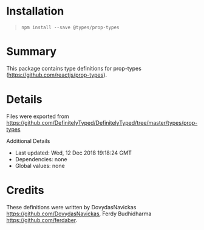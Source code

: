 # Installation

> `npm install --save @types/prop-types`

# Summary

This package contains type definitions for prop-types (https://github.com/reactjs/prop-types).

# Details

Files were exported from https://github.com/DefinitelyTyped/DefinitelyTyped/tree/master/types/prop-types

Additional Details

- Last updated: Wed, 12 Dec 2018 19:18:24 GMT
- Dependencies: none
- Global values: none

# Credits

These definitions were written by DovydasNavickas <https://github.com/DovydasNavickas>, Ferdy Budhidharma <https://github.com/ferdaber>.
